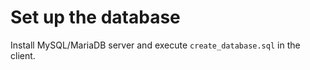 # Set up the database

Install MySQL/MariaDB server and execute `create_database.sql` in the client.



